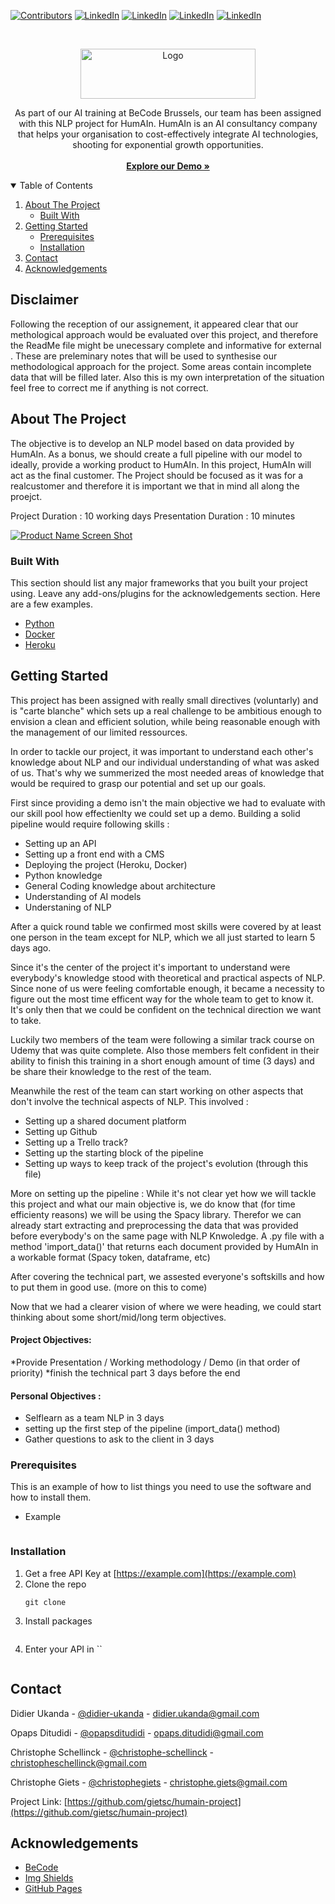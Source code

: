[![Contributors][contributors-shield]][contributors-url]
[![LinkedIn][linkedinDU-shield]][linkedinDU-url]
[![LinkedIn][linkedinCS-shield]][linkedinCS-url]
[![LinkedIn][linkedinOD-shield]][linkedinOD-url]
[![LinkedIn][linkedinCG-shield]][linkedinCG-url]

<!-- PROJECT LOGO -->
<br />
<p align="center">
  <a href="https://github.com/gietsc/HumAIn-Project/">
    <img src="assets/images/logoblack.png" alt="Logo" width="280" height="80">
  </a>
  <p align="center">
As part of our AI training at BeCode Brussels, our team has been assigned with this NLP project for HumAIn.
HumAIn is an AI consultancy company that helps your organisation to cost-effectively integrate AI technologies, shooting for exponential growth opportunities. 
    <br/>
    <br/>
    <a href="https://github.com/gietsc/Humain-project"><strong>Explore our Demo »</strong></a>
</p>



<!-- TABLE OF CONTENTS -->
<details open="open">
  <summary>Table of Contents</summary>
  <ol>
    <li>
      <a href="#about-the-project">About The Project</a>
      <ul>
        <li><a href="#built-with">Built With</a></li>
      </ul>
    </li>
    <li>
      <a href="#getting-started">Getting Started</a>
      <ul>
        <li><a href="#prerequisites">Prerequisites</a></li>
        <li><a href="#installation">Installation</a></li>
      </ul>
    </li>
    <li><a href="#contact">Contact</a></li>
    <li><a href="#acknowledgements">Acknowledgements</a></li>
  </ol>
</details>

## Disclaimer

Following the reception of our assignement, it appeared clear that our methological approach would be evaluated over this project, and therefore the ReadMe file might be unecessary complete and informative for external .
These are preleminary notes that will be used to synthesise our methodological approach for the project.
Some areas contain incomplete data that will be filled later.
Also this is my own interpretation of the situation feel free to correct me if anything is not correct.

<!-- ABOUT THE PROJECT -->
## About The Project

The objective is to develop an NLP model based on data provided by HumAIn. As a bonus, we should create a full pipeline with our model to ideally, provide a working product to HumAIn. In this project, HumAIn will act as the final customer. The Project should be focused as it was for a realcustomer and therefore it is important we that in mind all along the proejct. 
 
Project Duration : 10 working days
Presentation Duration : 10 minutes

[![Product Name Screen Shot][product-screenshot]](https://github.com/gietsc/HumAIn-Project/)



### Built With

This section should list any major frameworks that you built your project using. Leave any add-ons/plugins for the acknowledgements section. Here are a few examples.
* [Python](https://www.python.org/)
* [Docker](https://www.docker.com/)
* [Heroku](https://heroku.com/)



<!-- GETTING STARTED -->
## Getting Started

This project has been assigned with really small directives (voluntarly) and is "carte blanche" which sets up a real challenge to be ambitious enough to envision a clean and efficient solution, while being reasonable enough with the management of our limited ressources.

In order to tackle our project, it was important to understand each other's knowledge about NLP and our individual understanding of what was asked of us.
That's why we summerized the most needed areas of knowledge that would be required to grasp our potential and set up our goals.

First since providing a demo isn't the main objective we had to evaluate with our skill pool how effectienlty we could set up a demo.
Building a solid pipeline would require following skills :
* Setting up an API
* Setting up a front end with a CMS
* Deploying the project (Heroku, Docker)
* Python knowledge 
* General Coding knowledge about architecture
* Understanding of AI models
* Understaning of NLP

After a quick round table we confirmed most skills were covered by at least one person in the team except for NLP, which we all just started to learn 5 days ago.

Since it's the center of the project it's important to understand were everybody's knowledge stood with theoretical and practical aspects of NLP. Since none of us were feeling comfortable enough, it became a necessity to figure out the most time efficent way for the whole team to get to know it. It's only then that we could be confident on the technical direction we want to take.

Luckily two members of the team were following a similar track course on Udemy that was quite complete. Also those members felt confident in their ability to finish this training in a short enough amount of time (3 days) and be share their knowledge to the rest of the team.

Meanwhile the rest of the team can start working on other aspects that don't involve the technical aspects of NLP. This involved :
* Setting up a shared document platform
* Setting up Github
* Setting up a Trello track?
* Setting up the starting block of the pipeline
* Setting up ways to keep track of the project's evolution (through this file)

More on setting up the pipeline :
While it's not clear yet how we will tackle this project and what our main objective is, we do know that (for time efficienty reasons) we will be using the Spacy library.
Therefor we can already start extracting and preprocessing the data that was provided before everybody's on the same page with NLP Knwoledge.
A .py file with a method 'import_data()' that returns each document provided by HumAIn in a workable format (Spacy token, dataframe, etc)

After covering the technical part, we assested everyone's softskills and how to put them in good use. (more on this to come)

Now that we had a clearer vision of where we were heading, we could start thinking about some short/mid/long term objectives.

#### Project Objectives:

*Provide Presentation / Working methodology / Demo (in that order of priority)
*finish the technical part 3 days before the end

#### Personal Objectives :

* Selflearn as a team NLP in 3 days
* setting up the first step of the pipeline (import_data() method)
* Gather questions to ask to the client in 3 days

### Prerequisites

This is an example of how to list things you need to use the software and how to install them.
* Example
  ```example
  ```

### Installation

1. Get a free API Key at [https://example.com](https://example.com)
2. Clone the repo
   ```example
   git clone 
   ```
3. Install packages
   ```example
   ```
4. Enter your API in ``
   ```example
   ```


<!-- CONTACT -->
## Contact

Didier Ukanda - [@didier-ukanda](https://www.linkedin.com/in/didier-ukanda/) - didier.ukanda@gmail.com

Opaps Ditudidi - [@opapsditudidi](https://www.linkedin.com/in/opapsditudidi/) - opaps.ditudidi@gmail.com

Christophe Schellinck - [@christophe-schellinck](https://www.linkedin.com/in/christophe-schellinck/) - christopheschellinck@gmail.com

Christophe Giets - [@christophegiets](https://www.linkedin.com/in/christophegiets/) - christophe.giets@gmail.com

Project Link: [https://github.com/gietsc/humain-project](https://github.com/gietsc/humain-project)



<!-- ACKNOWLEDGEMENTS -->
## Acknowledgements
* [BeCode](https://becode.org/)
* [Img Shields](https://shields.io)
* [GitHub Pages](https://pages.github.com)




<!-- MARKDOWN LINKS & IMAGES -->
<!-- https://www.markdownguide.org/basic-syntax/#reference-style-links -->
[contributors-shield]: https://img.shields.io/github/contributors/gietsc/humain-project.svg?style=for-the-badge
[contributors-url]: https://github.com/gietsc/HumAIn-Project/graphs/contributors
[linkedinCG-shield]: https://img.shields.io/badge/-Giets.C-black.svg?style=for-the-badge&logo=linkedin&colorB=555
[linkedinCG-url]: https://linkedin.com/in/christophegiets/
[linkedinCS-shield]: https://img.shields.io/badge/-Schellinck.C-black.svg?style=for-the-badge&logo=linkedin&colorB=555
[linkedinCS-url]: https://www.linkedin.com/in/christophe-schellinck/
[linkedinOD-shield]: https://img.shields.io/badge/-Ditudidi.O-black.svg?style=for-the-badge&logo=linkedin&colorB=555
[linkedinOD-url]: https://www.linkedin.com/in/opapsditudidi/
[linkedinDU-shield]: https://img.shields.io/badge/-Ukanda.D-black.svg?style=for-the-badge&logo=linkedin&colorB=555
[linkedinDU-url]: https://www.linkedin.com/in/didier-ukanda/
[product-screenshot]: assets/images/screenshot.png
